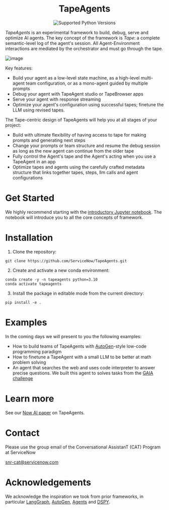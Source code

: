 <div align="center">

# TapeAgents

![Supported Python Versions](https://img.shields.io/badge/python-3.10%20%7C%203.11%20%7C%203.12-blue)

</div>

*TapeAgents* is an experimental framework to build, debug, serve and optimize AI agents. The key concept of the framework is *Tape*: a complete semantic-level log of the agent's session. All Agent-Environment interactions are mediated by the orchestrator and must go through the tape.

![image](/assets/overview.png)

Key features:
- Build your agent as a low-level state machine, as a high-level multi-agent team configuration, or as a mono-agent guided by multiple prompts
- Debug your agent with TapeAgent studio or TapeBrowser apps
- Serve your agent with response streaming
- Optimize your agent's configuration using successful tapes; finetune the LLM using revised tapes.

The Tape-centric design of TapeAgents will help you at all stages of your project:
- Build with ultimate flexibility of having access to tape for making prompts and generating next steps
- Change your prompts or team structure and resume  the debug session as long as the new agent can continue from the older tape
- Fully control the Agent's tape and the Agent's acting when you use a TapeAgent in an app
- Optimize tapes and agents using the carefully crafted metadata structure that links together tapes, steps, llm calls and agent configurations

# Get Started

We highly recommend starting with the [introductory Jupyter notebook](/intro.ipynb). The notebook will introduce you to all the core concepts of framework. 

# Installation

1. Clone the repository:
```
git clone https://github.com/ServiceNow/TapeAgents.git
```
2. Create and activate a new conda environment:
```
conda create -y -n tapeagents python=3.10
conda activate tapeagents
```
3. Install the package in editable mode from the current directory:
```
pip install -e .
```

# Examples

In the coming days we will present to you the following examples:

- How to build teams of TapeAgents with [AutoGen](https://github.com/microsoft/autogen)-style low-code programming paradigm
- How to finetune a TapeAgent with a small LLM to be better at math problem solving
- An agent that searches the web and uses code interpreter to answer precise questions. We built this agent to solves tasks from the [GAIA challenge](https://huggingface.co/spaces/gaia-benchmark/leaderboard)

# Learn more 

See our [Now AI paper](https://servicenow.sharepoint.com/sites/snrcat/Shared%20Documents/Forms/AllItems.aspx?id=%2Fsites%2Fsnrcat%2FShared%20Documents%2FTapeAgents%2FTapeAgents%5F2024nowai%2Epdf&parent=%2Fsites%2Fsnrcat%2FShared%20Documents%2FTapeAgents&p=true&ga=1) on TapeAgents.

# Contact

Please use the group email of the Conversational AssistanT (CAT) Program at ServiceNow

snr-cat@servicenow.com

# Acknowledgements

We acknowledge the inspiration we took from prior frameworks, in particular [LangGraph](https://github.com/langchain-ai/langgraph), [AutoGen](https://github.com/microsoft/autogen), [Agents](https://github.com/aiwaves-cn/agents) and [DSPY](https://github.com/stanfordnlp/dspy).


